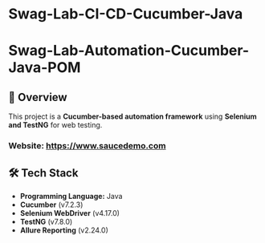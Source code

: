 # Swag-Lab-CI-CD-Cucumber-Java

# Swag-Lab-Automation-Cucumber-Java-POM
## 🚀 Overview
This project is a **Cucumber-based automation framework** using **Selenium and TestNG** for web testing.

### Website: https://www.saucedemo.com
## 🛠️ Tech Stack
- **Programming Language:** Java
- **Cucumber** (v7.2.3)
- **Selenium WebDriver** (v4.17.0)
- **TestNG** (v7.8.0)
- **Allure Reporting** (v2.24.0)



